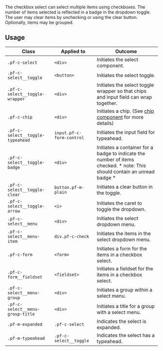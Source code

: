 The checkbox select can select multiple items using checkboxes. The number of items selected is reflected in a badge in the dropdown toggle. The user may clear items by unchecking or using the clear button. Optionally, items may be grouped.

## Usage

| Class | Applied to | Outcome |
| -- | -- | -- |
| `.pf-c-select` | `<div>` |  Initiates the select component. |
| `.pf-c-select__toggle` | `<button>` |  Initiates the select toggle. |
| `.pf-c-select__toggle-wrapper` | `<div>` |  Initiates the select toggle wrapper so that chips and input field can wrap together. |
| `.pf-c-chip` | `<div>` |  Initiates a chip. (See [chip component](/components/Check/examples/) for more details) |
| `.pf-c-select__toggle-typeahead` | `input.pf-c-form-control` |  Initiates the input field for typeahead. |
| `.pf-c-select__toggle-badge` | `<div>` |  Initiates a container for a badge to indicate the number of items checked. * note: This should contain an unread badge * |
| `.pf-c-select__toggle-clear` | `button.pf-m-plain` |  Initiates a clear button in the toggle. |
| `.pf-c-select__toggle-arrow` | `<i>` |  Initiates the caret to toggle the dropdown. |
| `.pf-c-select__menu` | `<div>` |  Initiates the select dropdown menu. |
| `.pf-c-select__menu-item` | `div.pf-c-check` |  Initiates the items in the select dropdown menu. |
| `.pf-c-form` | `<form>` |  Initiates a form for the items in a checkbox select. |
| `.pf-c-form__fieldset` | `<fieldset>` |  Initiates a fieldset for the items in a checkbox select. |
| `.pf-c-select__menu-group` | `<div>` |  Initiates a group within a select menu. |
| `.pf-c-select__menu-group-title` | `<div>` |  Initiates a title for a group with a select menu. |
| `.pf-m-expanded` | `.pf-c-select` |  Indicates the select is expanded. |
| `.pf-m-typeahead` | `.pf-c-select__toggle` |  Indicates the select has a typeahead. |
